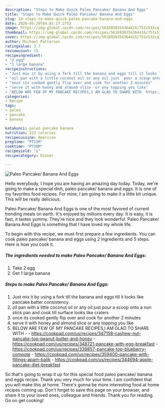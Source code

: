 ```yaml
---
description: "Steps to Make Quick Paleo Pancake/ Banana And Eggs"
title: "Steps to Make Quick Paleo Pancake/ Banana And Eggs"
slug: 14-steps-to-make-quick-paleo-pancake-banana-and-eggs
date: 2020-05-29T04:03:17.275Z
image: https://img-global.cpcdn.com/recipes/5616930354364416/751x532cq70/paleo-pancake-banana-and-eggs-recipe-main-photo.jpg
thumbnail: https://img-global.cpcdn.com/recipes/5616930354364416/751x532cq70/paleo-pancake-banana-and-eggs-recipe-main-photo.jpg
cover: https://img-global.cpcdn.com/recipes/5616930354364416/751x532cq70/paleo-pancake-banana-and-eggs-recipe-main-photo.jpg
author: Michael Patterson
ratingvalue: 3.7
reviewcount: 15
recipeingredient:
- "2 egg"
- "1 large banana"
recipeinstructions:
- "Just mix it by using a fork till the banana and eggs till it looks like pancake batter consistency"
- "oil pan with a little coconut oil or any oil just  pour a scoop onto a non stick pan and cook till surface looks like craters"
- "once its cooked gently flip over and cook for another 2 minutes"
- "serve it with honey and almond slice  or any topping you like"
- "BELOW ARE FEW OF MY PANCAKE RECIPES,I AM GLAD TO SHARE WITH  https://cookpad.com/us/recipes/347158-cashew-nut-pancake-top-peanut-butter-and-honey https://cookpad.com/us/recipes/348721-pancake-with-egg-breakfast https://cookpad.com/us/recipes/339857-pancake-top-blueberry-compote https://cookpad.com/us/recipes/359400-pancake-with-fillings-apam-balik https://cookpad.com/us/recipes/344694-apple-pancake-diet-breakfast"
categories:
- Recipe
tags:
- paleo
- pancake
- banana

katakunci: paleo pancake banana 
nutrition: 223 calories
recipecuisine: American
preptime: "PT22M"
cooktime: "PT30M"
recipeyield: "1"
recipecategory: Dinner

---
```



![Paleo Pancake/ Banana And Eggs](https://img-global.cpcdn.com/recipes/5616930354364416/751x532cq70/paleo-pancake-banana-and-eggs-recipe-main-photo.jpg)

Hello everybody, I hope you are having an amazing day today. Today, we're going to make a special dish, paleo pancake/ banana and eggs. It is one of my favorites food recipes. For mine, I am going to make it a little bit unique. This will be really delicious.

Paleo Pancake/ Banana And Eggs is one of the most favored of current trending meals on earth. It's enjoyed by millions every day. It is easy, it is fast, it tastes yummy. They're nice and they look wonderful. Paleo Pancake/ Banana And Eggs is something that I have loved my whole life.




To begin with this recipe, we must first prepare a few ingredients. You can cook paleo pancake/ banana and eggs using 2 ingredients and 5 steps. Here is how you cook it.

##### The ingredients needed to make Paleo Pancake/ Banana And Eggs:

1. Take 2 egg
1. Get 1 large banana




##### Steps to make Paleo Pancake/ Banana And Eggs:

1. Just mix it by using a fork till the banana and eggs till it looks like pancake batter consistency
1. oil pan with a little coconut oil or any oil just  pour a scoop onto a non stick pan and cook till surface looks like craters
1. once its cooked gently flip over and cook for another 2 minutes
1. serve it with honey and almond slice  or any topping you like
1. BELOW ARE FEW OF MY PANCAKE RECIPES,I AM GLAD TO SHARE WITH -  - https://cookpad.com/us/recipes/347158-cashew-nut-pancake-top-peanut-butter-and-honey - https://cookpad.com/us/recipes/348721-pancake-with-egg-breakfast - https://cookpad.com/us/recipes/339857-pancake-top-blueberry-compote - https://cookpad.com/us/recipes/359400-pancake-with-fillings-apam-balik - https://cookpad.com/us/recipes/344694-apple-pancake-diet-breakfast




So that's going to wrap it up for this special food paleo pancake/ banana and eggs recipe. Thank you very much for your time. I am confident that you will make this at home. There's gonna be more interesting food at home recipes coming up. Don't forget to save this page on your browser, and share it to your loved ones, colleague and friends. Thank you for reading. Go on get cooking!
